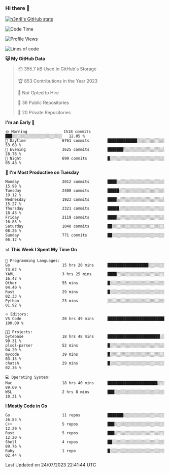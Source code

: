 ### Hi there 👋

[![h3n4l's GitHub stats](https://github-readme-stats.vercel.app/api?username=h3n4l&count_private=true&show_icons=true&theme=radical)](https://github.com/h3n4l/github-readme-stats)

<!--START_SECTION:waka-->
![Code Time](http://img.shields.io/badge/Code%20Time-1%2C431%20hrs%201%20min-blue)

![Profile Views](http://img.shields.io/badge/Profile%20Views-0-blue)

![Lines of code](https://img.shields.io/badge/From%20Hello%20World%20I%27ve%20Written-3.4%20million%20lines%20of%20code-blue)

**🐱 My GitHub Data** 

> 📦 355.7 kB Used in GitHub's Storage 
 > 
> 🏆 853 Contributions in the Year 2023
 > 
> 🚫 Not Opted to Hire
 > 
> 📜 36 Public Repositories 
 > 
> 🔑 20 Private Repositories 
 > 
**I'm an Early 🐤** 

```text
🌞 Morning                1518 commits        ███░░░░░░░░░░░░░░░░░░░░░░   12.05 % 
🌆 Daytime                6761 commits        █████████████░░░░░░░░░░░░   53.68 % 
🌃 Evening                3625 commits        ███████░░░░░░░░░░░░░░░░░░   28.78 % 
🌙 Night                  690 commits         █░░░░░░░░░░░░░░░░░░░░░░░░   05.48 % 
```
📅 **I'm Most Productive on Tuesday** 

```text
Monday                   2012 commits        ████░░░░░░░░░░░░░░░░░░░░░   15.98 % 
Tuesday                  2408 commits        █████░░░░░░░░░░░░░░░░░░░░   19.12 % 
Wednesday                1923 commits        ████░░░░░░░░░░░░░░░░░░░░░   15.27 % 
Thursday                 2321 commits        █████░░░░░░░░░░░░░░░░░░░░   18.43 % 
Friday                   2119 commits        ████░░░░░░░░░░░░░░░░░░░░░   16.83 % 
Saturday                 1040 commits        ██░░░░░░░░░░░░░░░░░░░░░░░   08.26 % 
Sunday                   771 commits         ██░░░░░░░░░░░░░░░░░░░░░░░   06.12 % 
```


📊 **This Week I Spent My Time On** 

```text
💬 Programming Languages: 
Go                       15 hrs 20 mins      ██████████████████░░░░░░░   73.62 % 
YAML                     3 hrs 25 mins       ████░░░░░░░░░░░░░░░░░░░░░   16.42 % 
Other                    55 mins             █░░░░░░░░░░░░░░░░░░░░░░░░   04.40 % 
Rust                     29 mins             █░░░░░░░░░░░░░░░░░░░░░░░░   02.33 % 
Python                   23 mins             ░░░░░░░░░░░░░░░░░░░░░░░░░   01.92 % 

🔥 Editors: 
VS Code                  20 hrs 49 mins      █████████████████████████   100.00 % 

🐱‍💻 Projects: 
bytebase                 18 hrs 48 mins      ███████████████████████░░   90.31 % 
plsql-parser             52 mins             █░░░░░░░░░░░░░░░░░░░░░░░░   04.20 % 
mycode                   39 mins             █░░░░░░░░░░░░░░░░░░░░░░░░   03.13 % 
chatsh                   29 mins             █░░░░░░░░░░░░░░░░░░░░░░░░   02.36 % 

💻 Operating System: 
Mac                      18 hrs 40 mins      ██████████████████████░░░   89.69 % 
WSL                      2 hrs 8 mins        ███░░░░░░░░░░░░░░░░░░░░░░   10.31 % 
```

**I Mostly Code in Go** 

```text
Go                       11 repos            ███████░░░░░░░░░░░░░░░░░░   26.83 % 
C++                      5 repos             ███░░░░░░░░░░░░░░░░░░░░░░   12.20 % 
Rust                     5 repos             ███░░░░░░░░░░░░░░░░░░░░░░   12.20 % 
Shell                    4 repos             ██░░░░░░░░░░░░░░░░░░░░░░░   09.76 % 
Ruby                     1 repo              █░░░░░░░░░░░░░░░░░░░░░░░░   02.44 % 
```




 Last Updated on 24/07/2023 22:41:44 UTC
<!--END_SECTION:waka-->

